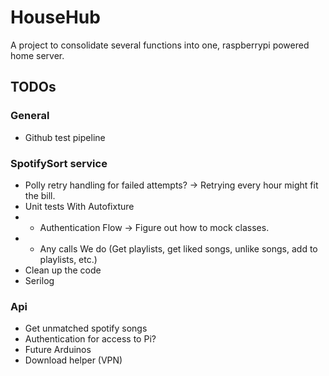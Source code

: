 # HouseHub

A project to consolidate several functions into one, raspberrypi powered home server.

## TODOs

### General

- Github test pipeline

### SpotifySort service

- Polly retry handling for failed attempts? -> Retrying every hour might fit the bill.
- Unit tests With Autofixture
- - Authentication Flow -> Figure out how to mock classes.
- - Any calls We do (Get playlists, get liked songs, unlike songs, add to playlists, etc.)
- Clean up the code
- Serilog

### Api
- Get unmatched spotify songs
- Authentication for access to Pi?
- Future Arduinos
- Download helper (VPN)